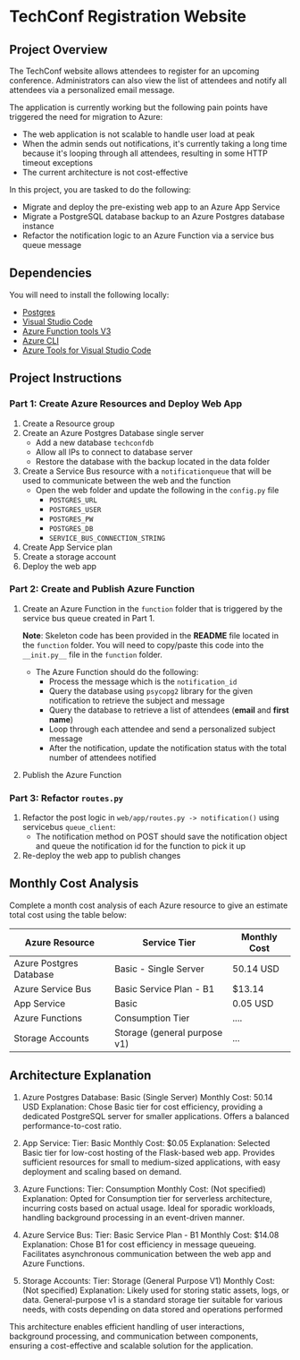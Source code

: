 # TechConf Registration Website

## Project Overview
The TechConf website allows attendees to register for an upcoming conference. Administrators can also view the list of attendees and notify all attendees via a personalized email message.

The application is currently working but the following pain points have triggered the need for migration to Azure:
 - The web application is not scalable to handle user load at peak
 - When the admin sends out notifications, it's currently taking a long time because it's looping through all attendees, resulting in some HTTP timeout exceptions
 - The current architecture is not cost-effective 

In this project, you are tasked to do the following:
- Migrate and deploy the pre-existing web app to an Azure App Service
- Migrate a PostgreSQL database backup to an Azure Postgres database instance
- Refactor the notification logic to an Azure Function via a service bus queue message

## Dependencies

You will need to install the following locally:
- [Postgres](https://www.postgresql.org/download/)
- [Visual Studio Code](https://code.visualstudio.com/download)
- [Azure Function tools V3](https://docs.microsoft.com/en-us/azure/azure-functions/functions-run-local?tabs=windows%2Ccsharp%2Cbash#install-the-azure-functions-core-tools)
- [Azure CLI](https://docs.microsoft.com/en-us/cli/azure/install-azure-cli?view=azure-cli-latest)
- [Azure Tools for Visual Studio Code](https://marketplace.visualstudio.com/items?itemName=ms-vscode.vscode-node-azure-pack)

## Project Instructions

### Part 1: Create Azure Resources and Deploy Web App
1. Create a Resource group
2. Create an Azure Postgres Database single server
   - Add a new database `techconfdb`
   - Allow all IPs to connect to database server
   - Restore the database with the backup located in the data folder
3. Create a Service Bus resource with a `notificationqueue` that will be used to communicate between the web and the function
   - Open the web folder and update the following in the `config.py` file
      - `POSTGRES_URL`
      - `POSTGRES_USER`
      - `POSTGRES_PW`
      - `POSTGRES_DB`
      - `SERVICE_BUS_CONNECTION_STRING`
4. Create App Service plan
5. Create a storage account
6. Deploy the web app

### Part 2: Create and Publish Azure Function
1. Create an Azure Function in the `function` folder that is triggered by the service bus queue created in Part 1.

      **Note**: Skeleton code has been provided in the **README** file located in the `function` folder. You will need to copy/paste this code into the `__init.py__` file in the `function` folder.
      - The Azure Function should do the following:
         - Process the message which is the `notification_id`
         - Query the database using `psycopg2` library for the given notification to retrieve the subject and message
         - Query the database to retrieve a list of attendees (**email** and **first name**)
         - Loop through each attendee and send a personalized subject message
         - After the notification, update the notification status with the total number of attendees notified
2. Publish the Azure Function

### Part 3: Refactor `routes.py`
1. Refactor the post logic in `web/app/routes.py -> notification()` using servicebus `queue_client`:
   - The notification method on POST should save the notification object and queue the notification id for the function to pick it up
2. Re-deploy the web app to publish changes

## Monthly Cost Analysis
Complete a month cost analysis of each Azure resource to give an estimate total cost using the table below:

| Azure Resource | Service Tier | Monthly Cost |
| ------------ | ------------ | ------------ |
| Azure Postgres Database | Basic - Single Server | 50.14 USD |
| Azure Service Bus | Basic Service Plan - B1 | $13.14 |
| App Service | Basic | 0.05 USD |
| Azure Functions | Consumption Tier | .... |
| Storage Accounts | Storage (general purpose v1) | ... |

## Architecture Explanation
1. Azure Postgres Database: Basic (Single Server) Monthly Cost: 50.14 USD Explanation: Chose Basic tier for cost efficiency, providing a dedicated PostgreSQL server for smaller applications. Offers a balanced performance-to-cost ratio.
2. App Service: Tier: Basic Monthly Cost: $0.05 Explanation: Selected Basic tier for low-cost hosting of the Flask-based web app. Provides sufficient resources for small to medium-sized applications, with easy deployment and scaling based on demand.

3. Azure Functions: Tier: Consumption Monthly Cost: (Not specified) Explanation: Opted for Consumption tier for serverless architecture, incurring costs based on actual usage. Ideal for sporadic workloads, handling background processing in an event-driven manner.

4. Azure Service Bus: Tier: Basic Service Plan - B1 Monthly Cost: $14.08 Explanation: Chose B1 for cost efficiency in message queueing. Facilitates asynchronous communication between the web app and Azure Functions.

5. Storage Accounts: Tier: Storage (General Purpose V1) Monthly Cost: (Not specified) Explanation: Likely used for storing static assets, logs, or data. General-purpose v1 is a standard storage tier suitable for various needs, with costs depending on data stored and operations performed

This architecture enables efficient handling of user interactions, background processing, and communication between components, ensuring a cost-effective and scalable solution for the application.